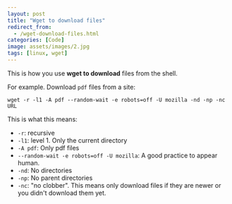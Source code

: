 ```yaml
---
layout: post
title: "Wget to download files"
redirect_from:
  - /wget-download-files.html
categories: [Code]
image: assets/images/2.jpg
tags: [linux, wget]
---
```


This is how you use **wget to download** files from the shell.

For example. Download `pdf` files from a site:

    wget -r -l1 -A pdf --random-wait -e robots=off -U mozilla -nd -np -nc URL

This is what this means:

* `-r`: recursive
* `-l1`: level 1. Only the current directory
* `-A pdf`: Only pdf files
* `--random-wait -e robots=off -U mozilla`: A good practice to appear human.
* `-nd`: No directories
* `-np`: No parent directories
* `-nc`: "no clobber". This means only download files if they are newer or you didn't download them yet.